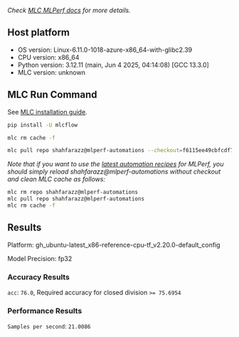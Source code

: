 *Check [MLC MLPerf docs](https://docs.mlcommons.org/inference) for more details.*

## Host platform

* OS version: Linux-6.11.0-1018-azure-x86_64-with-glibc2.39
* CPU version: x86_64
* Python version: 3.12.11 (main, Jun  4 2025, 04:14:08) [GCC 13.3.0]
* MLC version: unknown

## MLC Run Command

See [MLC installation guide](https://docs.mlcommons.org/inference/install/).

```bash
pip install -U mlcflow

mlc rm cache -f

mlc pull repo shahfarazz@mlperf-automations --checkout=f6115ee49cbfcdf71aca745c3eab6875b6526511


```
*Note that if you want to use the [latest automation recipes](https://docs.mlcommons.org/inference) for MLPerf,
 you should simply reload shahfarazz@mlperf-automations without checkout and clean MLC cache as follows:*

```bash
mlc rm repo shahfarazz@mlperf-automations
mlc pull repo shahfarazz@mlperf-automations
mlc rm cache -f

```

## Results

Platform: gh_ubuntu-latest_x86-reference-cpu-tf_v2.20.0-default_config

Model Precision: fp32

### Accuracy Results 
`acc`: `76.0`, Required accuracy for closed division `>= 75.6954`

### Performance Results 
`Samples per second`: `21.0086`
